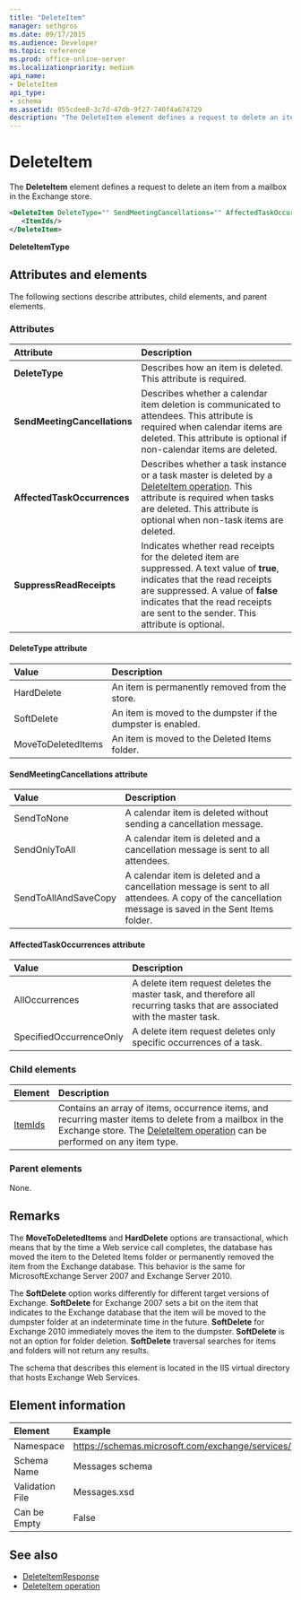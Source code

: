 ```yaml
---
title: "DeleteItem"
manager: sethgros
ms.date: 09/17/2015
ms.audience: Developer
ms.topic: reference
ms.prod: office-online-server
ms.localizationpriority: medium
api_name:
- DeleteItem
api_type:
- schema
ms.assetid: 055cdee8-3c7d-47db-9f27-740f4a674729
description: "The DeleteItem element defines a request to delete an item from a mailbox in the Exchange store."
---
```


# DeleteItem

The **DeleteItem** element defines a request to delete an item from a mailbox in the Exchange store. 
  
```XML
<DeleteItem DeleteType="" SendMeetingCancellations="" AffectedTaskOccurrences="" SuppressReadReceipts="">
   <ItemIds/>
</DeleteItem>
```

 **DeleteItemType**
## Attributes and elements

The following sections describe attributes, child elements, and parent elements.
  
### Attributes

|**Attribute**|**Description**|
|:-----|:-----|
|**DeleteType** <br/> |Describes how an item is deleted. This attribute is required.  <br/> |
|**SendMeetingCancellations** <br/> |Describes whether a calendar item deletion is communicated to attendees. This attribute is required when calendar items are deleted. This attribute is optional if non-calendar items are deleted.  <br/> |
|**AffectedTaskOccurrences** <br/> |Describes whether a task instance or a task master is deleted by a [DeleteItem operation](deleteitem-operation.md). This attribute is required when tasks are deleted. This attribute is optional when non-task items are deleted.  <br/> |
|**SuppressReadReceipts** <br/> |Indicates whether read receipts for the deleted item are suppressed. A text value of **true**, indicates that the read receipts are suppressed. A value of **false** indicates that the read receipts are sent to the sender. This attribute is optional.  <br/> |
   
#### DeleteType attribute

|**Value**|**Description**|
|:-----|:-----|
|HardDelete  <br/> |An item is permanently removed from the store.  <br/> |
|SoftDelete  <br/> |An item is moved to the dumpster if the dumpster is enabled.  <br/> |
|MoveToDeletedItems  <br/> |An item is moved to the Deleted Items folder.  <br/> |
   
#### SendMeetingCancellations attribute

|**Value**|**Description**|
|:-----|:-----|
|SendToNone  <br/> |A calendar item is deleted without sending a cancellation message.  <br/> |
|SendOnlyToAll  <br/> |A calendar item is deleted and a cancellation message is sent to all attendees.  <br/> |
|SendToAllAndSaveCopy  <br/> |A calendar item is deleted and a cancellation message is sent to all attendees. A copy of the cancellation message is saved in the Sent Items folder.  <br/> |
   
#### AffectedTaskOccurrences attribute

|**Value**|**Description**|
|:-----|:-----|
|AllOccurrences  <br/> |A delete item request deletes the master task, and therefore all recurring tasks that are associated with the master task.  <br/> |
|SpecifiedOccurrenceOnly  <br/> |A delete item request deletes only specific occurrences of a task.  <br/> |
   
### Child elements

|**Element**|**Description**|
|:-----|:-----|
|[ItemIds](itemids.md) <br/> |Contains an array of items, occurrence items, and recurring master items to delete from a mailbox in the Exchange store. The [DeleteItem operation](deleteitem-operation.md) can be performed on any item type.  <br/> |
   
### Parent elements

None.
  
## Remarks

The **MoveToDeletedItems** and **HardDelete** options are transactional, which means that by the time a Web service call completes, the database has moved the item to the Deleted Items folder or permanently removed the item from the Exchange database. This behavior is the same for MicrosoftExchange Server 2007 and Exchange Server 2010. 
  
The **SoftDelete** option works differently for different target versions of Exchange. **SoftDelete** for Exchange 2007 sets a bit on the item that indicates to the Exchange database that the item will be moved to the dumpster folder at an indeterminate time in the future. **SoftDelete** for Exchange 2010 immediately moves the item to the dumpster. **SoftDelete** is not an option for folder deletion. **SoftDelete** traversal searches for items and folders will not return any results. 
  
The schema that describes this element is located in the IIS virtual directory that hosts Exchange Web Services.
  
## Element information

| Element | Example |
|:-----|:-----|
|Namespace  <br/> |https://schemas.microsoft.com/exchange/services/2006/messages  <br/> |
|Schema Name  <br/> |Messages schema  <br/> |
|Validation File  <br/> |Messages.xsd  <br/> |
|Can be Empty  <br/> |False  <br/> |
   
## See also

- [DeleteItemResponse](deleteitemresponse.md)  
- [DeleteItem operation](deleteitem-operation.md)

